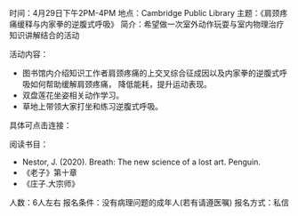 时间：4月29日下午2PM-4PM
地点：Cambridge Public Library
主题：《肩颈疼痛缓释与内家拳的逆腹式呼吸》
简介：希望做一次室外动作玩耍与室内物理治疗知识讲解结合的活动

活动内容：
- 图书馆内介绍知识工作者肩颈疼痛的上交叉综合征成因以及内家拳的逆腹式呼吸如何帮助缓解肩颈疼痛，
降低能耗，提升运动表现。
- 双盘莲花坐姿相关动作学习。
- 草地上带领大家打坐和练习逆腹式呼吸。

具体可点击连接：

阅读书目：
- Nestor, J. (2020). Breath: The new science of a lost art. Penguin.
- 《老子》第十章
- 《庄子.大宗师》

人数：6人左右
报名条件：没有病理问题的成年人(若有请遵医嘱)
报名方式：私信